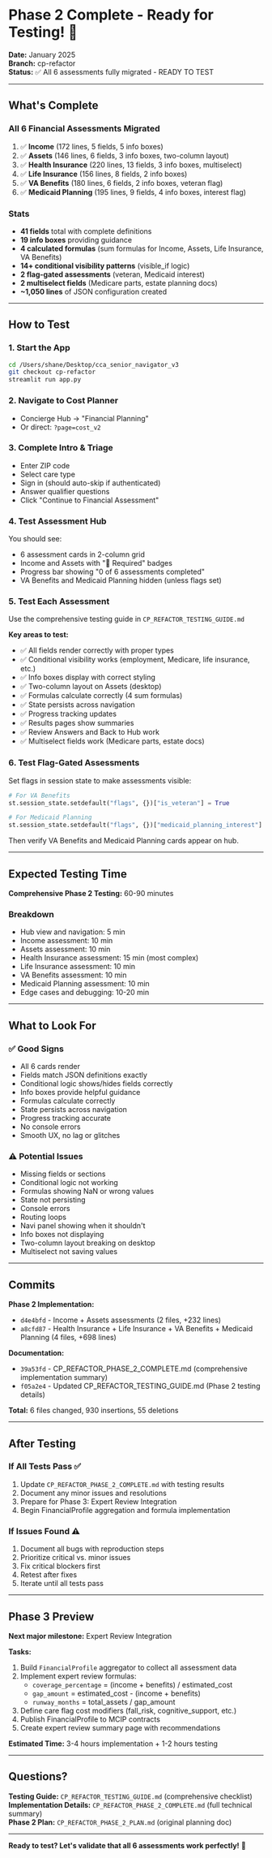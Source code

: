 # Phase 2 Complete - Ready for Testing! 🚀

**Date:** January 2025  
**Branch:** cp-refactor  
**Status:** ✅ All 6 assessments fully migrated - READY TO TEST

---

## What's Complete

### All 6 Financial Assessments Migrated
1. ✅ **Income** (172 lines, 5 fields, 5 info boxes)
2. ✅ **Assets** (146 lines, 6 fields, 3 info boxes, two-column layout)
3. ✅ **Health Insurance** (220 lines, 13 fields, 3 info boxes, multiselect)
4. ✅ **Life Insurance** (156 lines, 8 fields, 2 info boxes)
5. ✅ **VA Benefits** (180 lines, 6 fields, 2 info boxes, veteran flag)
6. ✅ **Medicaid Planning** (195 lines, 9 fields, 4 info boxes, interest flag)

### Stats
- **41 fields** total with complete definitions
- **19 info boxes** providing guidance
- **4 calculated formulas** (sum formulas for Income, Assets, Life Insurance, VA Benefits)
- **14+ conditional visibility patterns** (visible_if logic)
- **2 flag-gated assessments** (veteran, Medicaid interest)
- **2 multiselect fields** (Medicare parts, estate planning docs)
- **~1,050 lines** of JSON configuration created

---

## How to Test

### 1. Start the App
```bash
cd /Users/shane/Desktop/cca_senior_navigator_v3
git checkout cp-refactor
streamlit run app.py
```

### 2. Navigate to Cost Planner
- Concierge Hub → "Financial Planning"
- Or direct: `?page=cost_v2`

### 3. Complete Intro & Triage
- Enter ZIP code
- Select care type
- Sign in (should auto-skip if authenticated)
- Answer qualifier questions
- Click "Continue to Financial Assessment"

### 4. Test Assessment Hub
You should see:
- 6 assessment cards in 2-column grid
- Income and Assets with "🔴 Required" badges
- Progress bar showing "0 of 6 assessments completed"
- VA Benefits and Medicaid Planning hidden (unless flags set)

### 5. Test Each Assessment
Use the comprehensive testing guide in `CP_REFACTOR_TESTING_GUIDE.md`

**Key areas to test:**
- ✅ All fields render correctly with proper types
- ✅ Conditional visibility works (employment, Medicare, life insurance, etc.)
- ✅ Info boxes display with correct styling
- ✅ Two-column layout on Assets (desktop)
- ✅ Formulas calculate correctly (4 sum formulas)
- ✅ State persists across navigation
- ✅ Progress tracking updates
- ✅ Results pages show summaries
- ✅ Review Answers and Back to Hub work
- ✅ Multiselect fields work (Medicare parts, estate docs)

### 6. Test Flag-Gated Assessments
Set flags in session state to make assessments visible:

```python
# For VA Benefits
st.session_state.setdefault("flags", {})["is_veteran"] = True

# For Medicaid Planning  
st.session_state.setdefault("flags", {})["medicaid_planning_interest"] = True
```

Then verify VA Benefits and Medicaid Planning cards appear on hub.

---

## Expected Testing Time

**Comprehensive Phase 2 Testing:** 60-90 minutes

### Breakdown
- Hub view and navigation: 5 min
- Income assessment: 10 min
- Assets assessment: 10 min
- Health Insurance assessment: 15 min (most complex)
- Life Insurance assessment: 10 min
- VA Benefits assessment: 10 min
- Medicaid Planning assessment: 10 min
- Edge cases and debugging: 10-20 min

---

## What to Look For

### ✅ Good Signs
- All 6 cards render
- Fields match JSON definitions exactly
- Conditional logic shows/hides fields correctly
- Info boxes provide helpful guidance
- Formulas calculate correctly
- State persists across navigation
- Progress tracking accurate
- No console errors
- Smooth UX, no lag or glitches

### ⚠️ Potential Issues
- Missing fields or sections
- Conditional logic not working
- Formulas showing NaN or wrong values
- State not persisting
- Console errors
- Routing loops
- Navi panel showing when it shouldn't
- Info boxes not displaying
- Two-column layout breaking on desktop
- Multiselect not saving values

---

## Commits

**Phase 2 Implementation:**
- `d4e4bfd` - Income + Assets assessments (2 files, +232 lines)
- `a8cfd87` - Health Insurance + Life Insurance + VA Benefits + Medicaid Planning (4 files, +698 lines)

**Documentation:**
- `39a53fd` - CP_REFACTOR_PHASE_2_COMPLETE.md (comprehensive implementation summary)
- `f05a2e4` - Updated CP_REFACTOR_TESTING_GUIDE.md (Phase 2 testing details)

**Total:** 6 files changed, 930 insertions, 55 deletions

---

## After Testing

### If All Tests Pass ✅
1. Update `CP_REFACTOR_PHASE_2_COMPLETE.md` with testing results
2. Document any minor issues and resolutions
3. Prepare for Phase 3: Expert Review Integration
4. Begin FinancialProfile aggregation and formula implementation

### If Issues Found ⚠️
1. Document all bugs with reproduction steps
2. Prioritize critical vs. minor issues
3. Fix critical blockers first
4. Retest after fixes
5. Iterate until all tests pass

---

## Phase 3 Preview

**Next major milestone:** Expert Review Integration

**Tasks:**
1. Build `FinancialProfile` aggregator to collect all assessment data
2. Implement expert review formulas:
   - `coverage_percentage` = (income + benefits) / estimated_cost
   - `gap_amount` = estimated_cost - (income + benefits)
   - `runway_months` = total_assets / gap_amount
3. Define care flag cost modifiers (fall_risk, cognitive_support, etc.)
4. Publish FinancialProfile to MCIP contracts
5. Create expert review summary page with recommendations

**Estimated Time:** 3-4 hours implementation + 1-2 hours testing

---

## Questions?

**Testing Guide:** `CP_REFACTOR_TESTING_GUIDE.md` (comprehensive checklist)  
**Implementation Details:** `CP_REFACTOR_PHASE_2_COMPLETE.md` (full technical summary)  
**Phase 2 Plan:** `CP_REFACTOR_PHASE_2_PLAN.md` (original planning doc)

---

**Ready to test? Let's validate that all 6 assessments work perfectly!** 🎉
